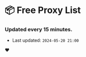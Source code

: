 # :package: Free Proxy List
### Updated every 15 minutes.

- Last updated: `2024-05-20 21:00`

:heart:
